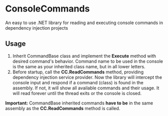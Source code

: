 # ConsoleCommands
An easy to use .NET library for reading and executing console commands in dependency injection projects

## Usage
1. Inherit CommandBase class and implement the **Execute** method with desired command's behavior. Command name to be used in the console is the same as your inherited class name, but in all lower letters.
2. Before startup, call the **CC.ReadCommands** method, providing dependency injection service provider. Now the library will intercept the console input and respond if a command (class) is found in the assembly. If not, it will show all available commands and their usage. It will read forever until the thread exits or the console is closed.

**Important:** CommandBase inherited commands **have to be** in the same assembly as the **CC.ReadCommands** method is called.
